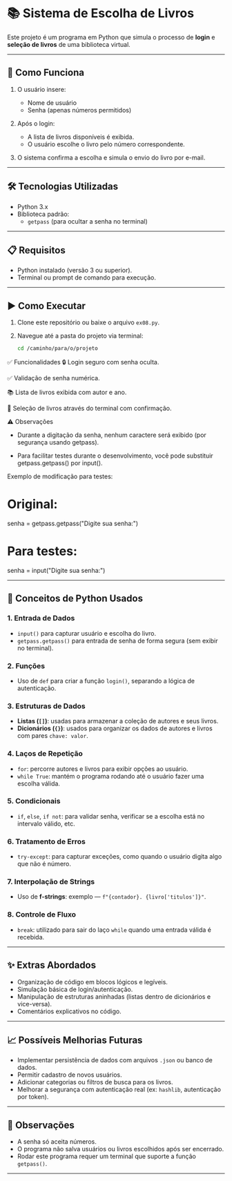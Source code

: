 # 📚 Sistema de Escolha de Livros

Este projeto é um programa em Python que simula o processo de **login** e **seleção de livros** de uma biblioteca virtual.

---

## 🚀 Como Funciona

1. O usuário insere:
   - Nome de usuário
   - Senha (apenas números permitidos)

2. Após o login:
   - A lista de livros disponíveis é exibida.
   - O usuário escolhe o livro pelo número correspondente.

3. O sistema confirma a escolha e simula o envio do livro por e-mail.

---

## 🛠️ Tecnologias Utilizadas

- Python 3.x
- Biblioteca padrão:
  - `getpass` (para ocultar a senha no terminal)

---

## 📋 Requisitos

- Python instalado (versão 3 ou superior).
- Terminal ou prompt de comando para execução.

---

## ▶️ Como Executar

1. Clone este repositório ou baixe o arquivo `ex08.py`.
2. Navegue até a pasta do projeto via terminal:

   ```bash
   cd /caminho/para/o/projeto


✅ Funcionalidades
🔒 Login seguro com senha oculta.

✅ Validação de senha numérica.

📚 Lista de livros exibida com autor e ano.

🎯 Seleção de livros através do terminal com confirmação.

⚠️ Observações

- Durante a digitação da senha, nenhum caractere será exibido (por segurança usando getpass).

- Para facilitar testes durante o desenvolvimento, você pode substituir getpass.getpass() por input().

Exemplo de modificação para testes:

# Original:
senha = getpass.getpass("Digite sua senha:")

# Para testes:
senha = input("Digite sua senha:") 


---

## 🧠 Conceitos de Python Usados

### 1. Entrada de Dados
- `input()` para capturar usuário e escolha do livro.
- `getpass.getpass()` para entrada de senha de forma segura (sem exibir no terminal).

### 2. Funções
- Uso de `def` para criar a função `login()`, separando a lógica de autenticação.

### 3. Estruturas de Dados
- **Listas (`[]`)**: usadas para armazenar a coleção de autores e seus livros.
- **Dicionários (`{}`)**: usados para organizar os dados de autores e livros com pares `chave: valor`.

### 4. Laços de Repetição
- `for`: percorre autores e livros para exibir opções ao usuário.
- `while True`: mantém o programa rodando até o usuário fazer uma escolha válida.

### 5. Condicionais
- `if`, `else`, `if not`: para validar senha, verificar se a escolha está no intervalo válido, etc.

### 6. Tratamento de Erros
- `try-except`: para capturar exceções, como quando o usuário digita algo que não é número.

### 7. Interpolação de Strings
- Uso de **f-strings**: exemplo — `f"{contador}. {livro['titulos']}"`.

### 8. Controle de Fluxo
- `break`: utilizado para sair do laço `while` quando uma entrada válida é recebida.

---

## ✨ Extras Abordados

- Organização de código em blocos lógicos e legíveis.
- Simulação básica de login/autenticação.
- Manipulação de estruturas aninhadas (listas dentro de dicionários e vice-versa).
- Comentários explicativos no código.

---

## 📈 Possíveis Melhorias Futuras

- Implementar persistência de dados com arquivos `.json` ou banco de dados.
- Permitir cadastro de novos usuários.
- Adicionar categorias ou filtros de busca para os livros.
- Melhorar a segurança com autenticação real (ex: `hashlib`, autenticação por token).

---

## 📌 Observações

- A senha só aceita números.
- O programa não salva usuários ou livros escolhidos após ser encerrado.
- Rodar este programa requer um terminal que suporte a função `getpass()`.

---

